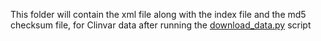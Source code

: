 This folder will contain the xml file along with the index file and the md5 checksum file, for Clinvar data after running the [download_data.py](../download_data.py) script

